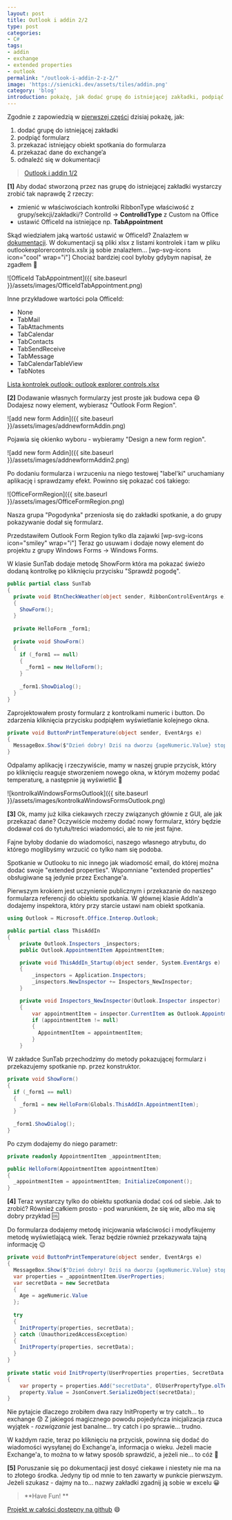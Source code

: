```yaml
---
layout: post
title: Outlook i addin 2/2
type: post
categories:
- C#
tags:
- addin
- exchange
- extended properties
- outlook
permalink: "/outlook-i-addin-2-z-2/"
image: 'https://sienicki.dev/assets/tiles/addin.png'
category: 'blog' 
introduction: pokażę, jak dodać grupę do istniejącej zakładki, podpiąć formularz, przekazać istniejący obiekt spotkania do formularza, przekazać dane do exchange’a, odnaleźć się w dokumentacji
---
```

Zgodnie z zapowiedzią w [pierwszej części](http://sienicki.org/outlook-i-addin-1-z-2/ "Outlook i addin 1/2") dzisiaj pokażę, jak:

1. dodać grupę do istniejącej zakładki
2. podpiąć formularz
3. przekazać istniejący obiekt spotkania do formularza
4. przekazać dane do exchange’a
5. odnaleźć się w dokumentacji

> [Outlook i addin 1/2](http://sienicki.dev/outlook-i-addin-1-z-2/)

**[1]** Aby dodać stworzoną przez nas grupę do istniejącej zakładki wystarczy zrobić tak naprawdę 2 rzeczy:

- zmienić w właściwościach kontrolki RibbonType właściwość z grupy/sekcji/zakładki/? ControlId  -> **ControlIdType**  z Custom na Office
- ustawić OfficeId na istniejące np. **TabAppointment**

Skąd wiedziałem jaką wartość ustawić w OfficeId? Znalazłem w [dokumentacji](http://www.microsoft.com/en-us/download/details.aspx?id=36798). W dokumentacji są pliki xlsx z listami kontrolek i tam w pliku outlookexplorercontrols.xslx ją sobie znalazłem... [wp-svg-icons icon="cool" wrap="i"] Chociaż bardziej cool byłoby gdybym napisał, że zgadłem :tongue:

![OfficeId TabAppointment]({{ site.baseurl }}/assets/images/OfficeIdTabAppointment.png)

Inne przykładowe wartości pola OfficeId:

- None
- TabMail
- TabAttachments
- TabCalendar
- TabContacts
- TabSendReceive
- TabMessage
- TabCalendarTableView
- TabNotes

[Lista kontrolek outlook: outlook explorer controls.xlsx](http://sienicki.dev/assets/xlsx/outlookexplorercontrols.xlsx)

**[2]** Dodawanie własnych formularzy jest proste jak budowa cepa :smile: 
Dodajesz nowy element, wybierasz "Outlook Form Region".

![add new form Addin]({{ site.baseurl }}/assets/images/addnewformAddin.png)

Pojawia się okienko wyboru - wybieramy "Design a new form region".

![add new form Addin]({{ site.baseurl }}/assets/images/addnewformAddin2.png)

Po dodaniu formularza i wrzuceniu na niego testowej "label'ki" uruchamiany aplikację i sprawdzamy efekt. Powinno się pokazać coś takiego:

![OfficeFormRegion]({{ site.baseurl }}/assets/images/OfficeFormRegion.png)

Nasza grupa "Pogodynka" przeniosła się do zakładki spotkanie, a do grupy pokazywanie dodał się formularz.

Przedstawiłem Outlook Form Region tylko dla zajawki [wp-svg-icons icon="smiley" wrap="i"] Teraz go usuwam i dodaje nowy element do projektu z grupy Windows Forms  -> Windows Forms.

W klasie SunTab dodaje metodę ShowForm która ma pokazać świeżo dodaną kontrolkę po kliknięciu przycisku "Sprawdź pogodę".

```csharp
public partial class SunTab 
{ 
  private void BtnCheckWeather(object sender, RibbonControlEventArgs e) 
  { 
    ShowForm(); 
  } 
  
  private HelloForm _form1; 
  
  private void ShowForm() 
  { 
    if (_form1 == null) 
    { 
      _form1 = new HelloForm(); 
    } 
    
    _form1.ShowDialog(); 
  } 
}
```
Zaprojektowałem prosty formularz z kontrolkami numeric i button. 
Do zdarzenia kliknięcia przycisku podpiąłem wyświetlanie kolejnego okna.

```csharp
private void ButtonPrintTemperature(object sender, EventArgs e) 
{ 
  MessageBox.Show($"Dzień dobry! Dziś na dworzu {ageNumeric.Value} stopni :)"); 
}
```

Odpalamy aplikację i rzeczywiście, mamy w naszej grupie przycisk, 
który po kliknięciu reaguje stworzeniem nowego okna, 
w którym możemy podać temperaturę, a następnie ją wyświetlić :tongue:

![kontrolkaWindowsFormsOutlook]({{ site.baseurl }}/assets/images/kontrolkaWindowsFormsOutlook.png)

**[3]** Ok, mamy już kilka ciekawych rzeczy związanych głównie z GUI, ale jak przekazać dane? 
Oczywiście możemy dodać nowy formularz, który będzie dodawał coś do tytułu/treści wiadomości, ale to nie jest fajne.

Fajne byłoby dodanie do wiadomości, naszego własnego atrybutu, do którego moglibyśmy wrzucić co tylko nam się podoba.

Spotkanie w Outlooku to nic innego jak wiadomość email, do której można dodać swoje "extended properties".
Wspomniane "extended properties" obsługiwane są jedynie przez Exchange'a.

Pierwszym krokiem jest uczynienie publicznym i przekazanie do naszego formularza referencji do obiektu spotkania.
W głównej klasie AddIn'a dodajemy inspektora, który przy starcie ustawi nam obiekt spotkania.

```csharp
using Outlook = Microsoft.Office.Interop.Outlook; 

public partial class ThisAddIn 
{ 
    private Outlook.Inspectors _inspectors; 
    public Outlook.AppointmentItem AppointmentItem; 

    private void ThisAddIn_Startup(object sender, System.EventArgs e) 
    { 
        _inspectors = Application.Inspectors;
        _inspectors.NewInspector += Inspectors_NewInspector;
    } 

    private void Inspectors_NewInspector(Outlook.Inspector inspector) 
    { 
        var appointmentItem = inspector.CurrentItem as Outlook.AppointmentItem; 
        if (appointmentItem != null) 
        { 
          AppointmentItem = appointmentItem; 
        } 
    }
```
W zakładce SunTab przechodzimy do metody pokazującej formularz i przekazujemy spotkanie np. przez konstruktor.

```csharp
private void ShowForm() 
{ 
  if (_form1 == null) 
  { 
    _form1 = new HelloForm(Globals.ThisAddIn.AppointmentItem); 
  } 
  
  _form1.ShowDialog(); 
}
```

Po czym dodajemy do niego parametr:

```csharp
private readonly AppointmentItem _appointmentItem; 

public HelloForm(AppointmentItem appointmentItem) 
{ 
  _appointmentItem = appointmentItem; InitializeComponent(); 
}
```
**[4]**  Teraz wystarczy tylko do obiektu spotkania dodać coś od siebie. Jak to zrobić? 
Również całkiem prosto - pod warunkiem, że się wie, albo ma się dobry przykład :cool:

Do formularza dodajemy metodę inicjowania właściwości i modyfikujemy metodę wyświetlającą wiek. 
Teraz będzie również przekazywała tajną informację :wink:

```csharp
private void ButtonPrintTemperature(object sender, EventArgs e) 
{ 
  MessageBox.Show($"Dzień dobry! Dziś na dworzu {ageNumeric.Value} stopni :)"); 
  var properties = _appointmentItem.UserProperties; 
  var secretData = new SecretData 
  { 
    Age = ageNumeric.Value 
  }; 
  
  try 
  { 
    InitProperty(properties, secretData); 
  } catch (UnauthorizedAccessException) 
  { 
    InitProperty(properties, secretData); 
  } 
} 
  
private static void InitProperty(UserProperties properties, SecretData secretData) 
{ 
    var property = properties.Add("secretData", OlUserPropertyType.olText); 
    property.Value = JsonConvert.SerializeObject(secretData); 
}
```

Nie pytajcie dlaczego zrobiłem dwa razy InitProperty w try catch... to exchange :worried: 
Z jakiegoś magicznego powodu pojedyńcza inicjalizacja rzuca wyjątek - _rozwiązanie_ jest banalne... try catch i po sprawie... trudno.

W każdym razie, teraz po kliknięciu na przycisk, powinna się dodać do wiadomości wysyłanej do Exchange'a, informacja o wieku. 
Jeżeli macie Exchange'a, to można to w łatwy sposób sprawdzić, a jeżeli nie... to cóż :tongue:

**[5]** Poruszanie się po dokumentacji jest dosyć ciekawe i niestety nie ma na to złotego środka. 
Jedyny tip od mnie to ten zawarty w punkcie pierwszym. 
Jeżeli szukasz - dajmy na to... nazwy zakładki zgadnij ją sobie w excelu :grinning:

> **Have Fun! **

[Projekt w całości dostępny na github](http://github.com/asienicki/HelloAddin) :smile: